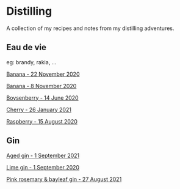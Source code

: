 # Distilling

A collection of my recipes and notes from my distilling adventures.

## Eau de vie

eg: brandy, rakia, ...

[Banana - 22 November 2020](https://github.com/riencroonenborghs/distilling/blob/master/recipes/eau%20de%20vie/22.11.2020%20-%20banana.md)

[Banana - 8 November 2020](https://github.com/riencroonenborghs/distilling/blob/master/recipes/eau%20de%20vie/08.11.2020%20-%20banana.md)

[Boysenberry - 14 June 2020](https://github.com/riencroonenborghs/distilling/blob/master/recipes/eau%20de%20vie/14.06.2020%20-%20boysenberry.md)

[Cherry - 26 January 2021](https://github.com/riencroonenborghs/distilling/blob/master/recipes/eau%20de%20vie/26.01.2021%20-%20cherry.md)

[Raspberry - 15 August 2020](https://github.com/riencroonenborghs/distilling/blob/master/recipes/eau%20de%20vie/15.08.2020%20-%20raspberry.md)

## Gin

[Aged gin - 1 September 2021](https://github.com/riencroonenborghs/distilling/blob/master/recipes/gin/01.09.2021%20-%aged%20gin.md)

[Lime gin - 1 September 2020](https://github.com/riencroonenborghs/distilling/blob/master/recipes/gin/01.09.2020%20-%20lime%20gin.md)

[Pink rosemary & bayleaf gin - 27 August 2021](https://github.com/riencroonenborghs/distilling/blob/master/recipes/eau%20de%20vie/27.08.2021%20-%20pink%20rosemary%20&%20bayleaf.md)
